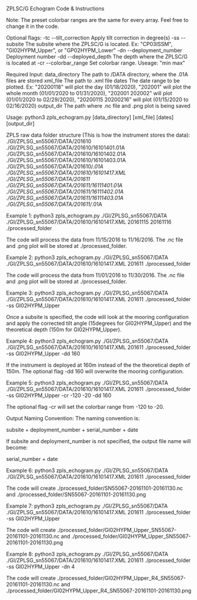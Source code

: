 ZPLSC/G Echogram Code & Instructions

Note: The preset colorbar ranges are the same for every array. Feel free to change it in the code.

Optional flags:
-tc     --tilt_correction                Apply tilt correction in degree(s)
-ss     --subsite                          The subsite where the ZPLSC/G is located. Ex: "CP03ISSM", "GI02HYPM_Upper", or "GP02HYPM_Lower"
-dn    --deployment_number      Deployment number
-dd    --deployed_depth             The depth where the ZPLSC/G is located at
-cr    --colorbar_range                Set colorbar range. Useage: "min max"

Required Input:
data_directory                              The path to /DATA directory, where the .01A files are stored
xml_file                                        The path to .xml file
dates                                            The date range to be plotted. Ex: "20200118" will plot the day (01/18/2020),
                                                                                                        "202001" will plot the whole month (01/01/2020 to 01/31/2020),
                                                                                                        "202001 202002" will plot (01/01/2020 to 02/29/2020),
                                                                                                        "20200115 20200216" will plot (01/15/2020 to 02/16/2020)
output_dir                                    The path where .nc file and .png plot is being saved

Usage:
python3    zpls_echogram.py    [data_directory]    [xml_file]    [dates]    [output_dir]

ZPLS raw data folder structure (This is how the instrument stores the data):
./GI/ZPLSG_sn55067/DATA/201610
        ./GI/ZPLSG_sn55067/DATA/201610/16101401.01A
        ./GI/ZPLSG_sn55067/DATA/201610/16101402.01A
        ./GI/ZPLSG_sn55067/DATA/201610/16101403.01A
        ./GI/ZPLSG_sn55067/DATA/201610/*.01A
        ./GI/ZPLSG_sn55067/DATA/201610/16101417.XML
./GI/ZPLSG_sn55067/DATA/201611
        ./GI/ZPLSG_sn55067/DATA/201611/16111401.01A
        ./GI/ZPLSG_sn55067/DATA/201611/16111402.01A
        ./GI/ZPLSG_sn55067/DATA/201611/16111403.01A
        ./GI/ZPLSG_sn55067/DATA/201611/*.01A

Example 1:
python3    zpls_echogram.py    ./GI/ZPLSG_sn55067/DATA    ./GI/ZPLSG_sn55067/DATA/201610/16101417.XML    20161115    20161116    ./processed_folder

The code will process the data from 11/15/2016 to 11/16/2016. The .nc file and .png plot will be stored at ./processed_folder.

Example 2:
python3    zpls_echogram.py    ./GI/ZPLSG_sn55067/DATA    ./GI/ZPLSG_sn55067/DATA/201610/16101417.XML    201611    ./processed_folder

The code will process the data from 11/01/2016 to 11/30/2016. The .nc file and .png plot will be stored at ./processed_folder.

Example 3:
python3    zpls_echogram.py    ./GI/ZPLSG_sn55067/DATA    ./GI/ZPLSG_sn55067/DATA/201610/16101417.XML    201611    ./processed_folder    -ss    GI02HYPM_Upper

Once a subsite is specified, the code will look at the mooring configuration and apply the corrected tilt angle (15degrees for GI02HYPM_Upper) and the theoretical depth (150m for GI02HYPM_Upper).

Example 4:
python3    zpls_echogram.py    ./GI/ZPLSG_sn55067/DATA    ./GI/ZPLSG_sn55067/DATA/201610/16101417.XML    201611    ./processed_folder    -ss    GI02HYPM_Upper    -dd    160

If the instrument is deployed at 160m instead of the the theoretical depth of 150m. The optional flag -dd 160 will overwrite the mooring configuration.

Example 5:
python3    zpls_echogram.py    ./GI/ZPLSG_sn55067/DATA    ./GI/ZPLSG_sn55067/DATA/201610/16101417.XML    201611    ./processed_folder    -ss    GI02HYPM_Upper    -cr    -120    -20    -dd    160

The optional flag -cr will set the colorbar range from -120 to -20.

Output Naming Convention:
The naming convention is:

subsite + deployment_number + serial_number + date

If subsite and deployment_number is not specified, the output file name will become:

serial_number + date

Example 6:
python3    zpls_echogram.py    ./GI/ZPLSG_sn55067/DATA    ./GI/ZPLSG_sn55067/DATA/201610/16101417.XML    201611    ./processed_folder

The code will create ./processed_folder/SN55067-20161101-20161130.nc and ./processed_folder/SN55067-20161101-20161130.png

Example 7:
python3    zpls_echogram.py    ./GI/ZPLSG_sn55067/DATA    ./GI/ZPLSG_sn55067/DATA/201610/16101417.XML    201611    ./processed_folder    -ss    GI02HYPM_Upper

The code will create ./processed_folder/GI02HYPM_Upper_SN55067-20161101-20161130.nc and ./processed_folder/GI02HYPM_Upper_SN55067-20161101-20161130.png

Example 8:
python3    zpls_echogram.py    ./GI/ZPLSG_sn55067/DATA    ./GI/ZPLSG_sn55067/DATA/201610/16101417.XML    201611    ./processed_folder    -ss    GI02HYPM_Upper    -dn    4

The code will create ./processed_folder/GI02HYPM_Upper_R4_SN55067-20161101-20161130.nc and ./processed_folder/GI02HYPM_Upper_R4_SN55067-20161101-20161130.png


